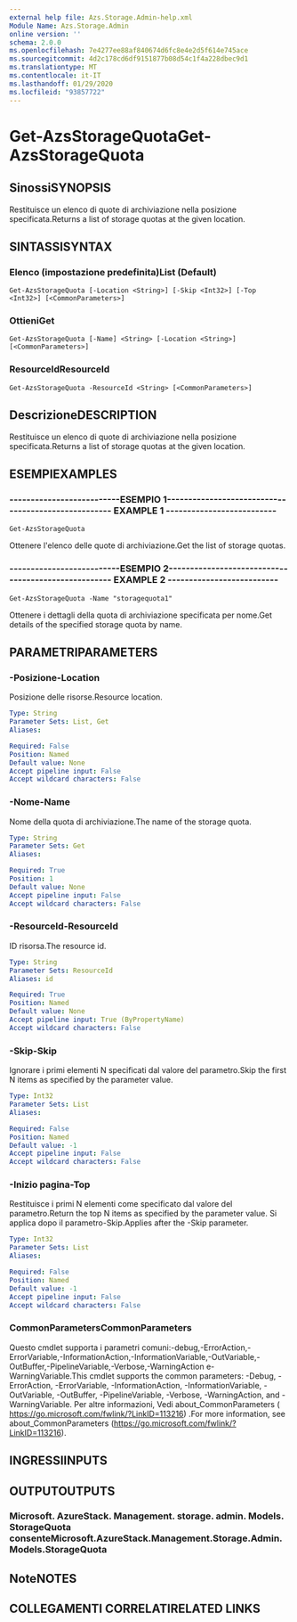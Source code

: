 ```yaml
---
external help file: Azs.Storage.Admin-help.xml
Module Name: Azs.Storage.Admin
online version: ''
schema: 2.0.0
ms.openlocfilehash: 7e4277ee88af840674d6fc8e4e2d5f614e745ace
ms.sourcegitcommit: 4d2c178cd6df9151877b08d54c1f4a228dbec9d1
ms.translationtype: MT
ms.contentlocale: it-IT
ms.lasthandoff: 01/29/2020
ms.locfileid: "93857722"
---
```

# <span data-ttu-id="22898-101">Get-AzsStorageQuota</span><span class="sxs-lookup"><span data-stu-id="22898-101">Get-AzsStorageQuota</span></span>

## <span data-ttu-id="22898-102">Sinossi</span><span class="sxs-lookup"><span data-stu-id="22898-102">SYNOPSIS</span></span>
<span data-ttu-id="22898-103">Restituisce un elenco di quote di archiviazione nella posizione specificata.</span><span class="sxs-lookup"><span data-stu-id="22898-103">Returns a list of storage quotas at the given location.</span></span>

## <span data-ttu-id="22898-104">SINTASSI</span><span class="sxs-lookup"><span data-stu-id="22898-104">SYNTAX</span></span>

### <span data-ttu-id="22898-105">Elenco (impostazione predefinita)</span><span class="sxs-lookup"><span data-stu-id="22898-105">List (Default)</span></span>
```
Get-AzsStorageQuota [-Location <String>] [-Skip <Int32>] [-Top <Int32>] [<CommonParameters>]
```

### <span data-ttu-id="22898-106">Ottieni</span><span class="sxs-lookup"><span data-stu-id="22898-106">Get</span></span>
```
Get-AzsStorageQuota [-Name] <String> [-Location <String>] [<CommonParameters>]
```

### <span data-ttu-id="22898-107">ResourceId</span><span class="sxs-lookup"><span data-stu-id="22898-107">ResourceId</span></span>
```
Get-AzsStorageQuota -ResourceId <String> [<CommonParameters>]
```

## <span data-ttu-id="22898-108">Descrizione</span><span class="sxs-lookup"><span data-stu-id="22898-108">DESCRIPTION</span></span>
<span data-ttu-id="22898-109">Restituisce un elenco di quote di archiviazione nella posizione specificata.</span><span class="sxs-lookup"><span data-stu-id="22898-109">Returns a list of storage quotas at the given location.</span></span>

## <span data-ttu-id="22898-110">ESEMPI</span><span class="sxs-lookup"><span data-stu-id="22898-110">EXAMPLES</span></span>

### <span data-ttu-id="22898-111">--------------------------ESEMPIO 1--------------------------</span><span class="sxs-lookup"><span data-stu-id="22898-111">-------------------------- EXAMPLE 1 --------------------------</span></span>
```
Get-AzsStorageQuota
```

<span data-ttu-id="22898-112">Ottenere l'elenco delle quote di archiviazione.</span><span class="sxs-lookup"><span data-stu-id="22898-112">Get the list of storage quotas.</span></span>

### <span data-ttu-id="22898-113">--------------------------ESEMPIO 2--------------------------</span><span class="sxs-lookup"><span data-stu-id="22898-113">-------------------------- EXAMPLE 2 --------------------------</span></span>
```
Get-AzsStorageQuota -Name "storagequota1"
```

<span data-ttu-id="22898-114">Ottenere i dettagli della quota di archiviazione specificata per nome.</span><span class="sxs-lookup"><span data-stu-id="22898-114">Get details of the specified storage quota by name.</span></span>

## <span data-ttu-id="22898-115">PARAMETRI</span><span class="sxs-lookup"><span data-stu-id="22898-115">PARAMETERS</span></span>

### <span data-ttu-id="22898-116">-Posizione</span><span class="sxs-lookup"><span data-stu-id="22898-116">-Location</span></span>
<span data-ttu-id="22898-117">Posizione delle risorse.</span><span class="sxs-lookup"><span data-stu-id="22898-117">Resource location.</span></span>

```yaml
Type: String
Parameter Sets: List, Get
Aliases: 

Required: False
Position: Named
Default value: None
Accept pipeline input: False
Accept wildcard characters: False
```

### <span data-ttu-id="22898-118">-Nome</span><span class="sxs-lookup"><span data-stu-id="22898-118">-Name</span></span>
<span data-ttu-id="22898-119">Nome della quota di archiviazione.</span><span class="sxs-lookup"><span data-stu-id="22898-119">The name of the storage quota.</span></span>

```yaml
Type: String
Parameter Sets: Get
Aliases: 

Required: True
Position: 1
Default value: None
Accept pipeline input: False
Accept wildcard characters: False
```

### <span data-ttu-id="22898-120">-ResourceId</span><span class="sxs-lookup"><span data-stu-id="22898-120">-ResourceId</span></span>
<span data-ttu-id="22898-121">ID risorsa.</span><span class="sxs-lookup"><span data-stu-id="22898-121">The resource id.</span></span>

```yaml
Type: String
Parameter Sets: ResourceId
Aliases: id

Required: True
Position: Named
Default value: None
Accept pipeline input: True (ByPropertyName)
Accept wildcard characters: False
```

### <span data-ttu-id="22898-122">-Skip</span><span class="sxs-lookup"><span data-stu-id="22898-122">-Skip</span></span>
<span data-ttu-id="22898-123">Ignorare i primi elementi N specificati dal valore del parametro.</span><span class="sxs-lookup"><span data-stu-id="22898-123">Skip the first N items as specified by the parameter value.</span></span>

```yaml
Type: Int32
Parameter Sets: List
Aliases: 

Required: False
Position: Named
Default value: -1
Accept pipeline input: False
Accept wildcard characters: False
```

### <span data-ttu-id="22898-124">-Inizio pagina</span><span class="sxs-lookup"><span data-stu-id="22898-124">-Top</span></span>
<span data-ttu-id="22898-125">Restituisce i primi N elementi come specificato dal valore del parametro.</span><span class="sxs-lookup"><span data-stu-id="22898-125">Return the top N items as specified by the parameter value.</span></span>
<span data-ttu-id="22898-126">Si applica dopo il parametro-Skip.</span><span class="sxs-lookup"><span data-stu-id="22898-126">Applies after the -Skip parameter.</span></span>

```yaml
Type: Int32
Parameter Sets: List
Aliases: 

Required: False
Position: Named
Default value: -1
Accept pipeline input: False
Accept wildcard characters: False
```

### <span data-ttu-id="22898-127">CommonParameters</span><span class="sxs-lookup"><span data-stu-id="22898-127">CommonParameters</span></span>
<span data-ttu-id="22898-128">Questo cmdlet supporta i parametri comuni:-debug,-ErrorAction,-ErrorVariable,-InformationAction,-InformationVariable,-OutVariable,-OutBuffer,-PipelineVariable,-Verbose,-WarningAction e-WarningVariable.</span><span class="sxs-lookup"><span data-stu-id="22898-128">This cmdlet supports the common parameters: -Debug, -ErrorAction, -ErrorVariable, -InformationAction, -InformationVariable, -OutVariable, -OutBuffer, -PipelineVariable, -Verbose, -WarningAction, and -WarningVariable.</span></span> <span data-ttu-id="22898-129">Per altre informazioni, Vedi about_CommonParameters ( https://go.microsoft.com/fwlink/?LinkID=113216) .</span><span class="sxs-lookup"><span data-stu-id="22898-129">For more information, see about_CommonParameters (https://go.microsoft.com/fwlink/?LinkID=113216).</span></span>

## <span data-ttu-id="22898-130">INGRESSI</span><span class="sxs-lookup"><span data-stu-id="22898-130">INPUTS</span></span>

## <span data-ttu-id="22898-131">OUTPUT</span><span class="sxs-lookup"><span data-stu-id="22898-131">OUTPUTS</span></span>

### <span data-ttu-id="22898-132">Microsoft. AzureStack. Management. storage. admin. Models. StorageQuota consente</span><span class="sxs-lookup"><span data-stu-id="22898-132">Microsoft.AzureStack.Management.Storage.Admin.Models.StorageQuota</span></span>

## <span data-ttu-id="22898-133">Note</span><span class="sxs-lookup"><span data-stu-id="22898-133">NOTES</span></span>

## <span data-ttu-id="22898-134">COLLEGAMENTI CORRELATI</span><span class="sxs-lookup"><span data-stu-id="22898-134">RELATED LINKS</span></span>

